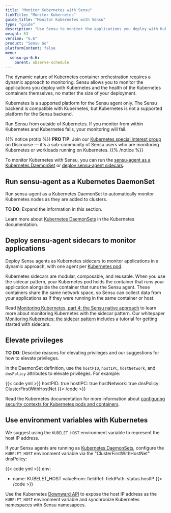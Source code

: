 ```yaml
---
title: "Monitor Kubernetes with Sensu"
linkTitle: "Monitor Kubernetes"
guide_title: "Monitor Kubernetes with Sensu"
type: "guide"
description: "Use Sensu to monitor the applications you deploy with Kubernetes and the health of the Kubernetes containers themselves, no matter the size of your deployment. Read this guide to learn more."
weight: 53
version: "6.6"
product: "Sensu Go"
platformContent: false
menu:
  sensu-go-6.6:
    parent: observe-schedule
---
```


The dynamic nature of Kubernetes container orchestration requires a dynamic approach to monitoring.
Sensu allows you to monitor the applications you deploy with Kubernetes and the health of the Kubernetes containers themselves, no matter the size of your deployment.

Kubernetes is a supported platform for the Sensu agent only.
The Sensu backend is compatible with Kubernetes, but Kubernetes is not a supported platform for the Sensu backend.

Run Sensu from outside of Kubernetes.
If you monitor from within Kubernetes and Kubernetes fails, your monitoring will fail.

{{% notice protip %}}
**PRO TIP**: Join our [Kubernetes special interest group](https://discourse.sensu.io/c/sensu-go/sig-kubernetes/33) on Discourse &mdash; it's a sub-community of Sensu users who are monitoring Kubernetes or workloads running on Kubernetes.
{{% /notice %}}

To monitor Kubernetes with Sensu, you can run the [sensu-agent as a Kubernetes DaemonSet][5] or [deploy sensu-agent sidecars][6].

## Run sensu-agent as a Kubernetes DaemonSet

Run sensu-agent as a Kubernetes DaemonSet to automatically monitor Kubernetes nodes as they are added to clusters.

**TO DO**: Expand the information in this section.

Learn more about [Kubernetes DaemonSets][9] in the Kubernetes documentation.

## Deploy sensu-agent sidecars to monitor applications

Deploy Sensu agents as Kubernetes sidecars to monitor applications in a dynamic approach, with one agent per [Kubernetes pod][2].

Kubernetes sidecars are modular, composable, and reusable.
When you use the sidecar pattern, your Kubernetes pod holds the container that runs your application alongside the container that runs the Sensu agent.
These containers share the same network space, so Sensu can collect data from your applications as if they were running in the same container or host.

Read [Monitoring Kubernetes, part 4: the Sensu native approach][3] to learn more about monitoring Kubernetes with the sidecar pattern.
Our whitepaper [Monitoring Kubernetes: the sidecar pattern][4] includes a tutorial for getting started with sidecars.

## Elevate privileges

**TO DO**: Describe reasons for elevating privileges and our suggestions for how to elevate privileges.

In the DaemonSet definition, use the `hostPID`, `hostIPC`, `hostNetwork`, and `dnsPolicy` attributes to elevate privileges.
For example:

{{< code yml >}}
hostPID: true
hostIPC: true
hostNetwork: true
dnsPolicy: ClusterFirstWithHostNet
{{< /code >}}

Read the Kubernetes documentation for more information about [configuring security contexts for Kubernetes pods and containers][8].

## Use environment variables with Kubernetes

We suggest using the `KUBELET_HOST` environment variable to represent the host IP address.

If your Sensu agents are running as [Kubernetes DaemonSets][1], configure the `KUBELET_HOST` environment variable via the "ClusterFirstWithHostNet" dnsPolicy:

{{< code yml >}}
env:
- name: KUBELET_HOST
  valueFrom:
    fieldRef:
      fieldPath: status.hostIP
{{< /code >}}

Use the Kubernetes [Downward API][7] to expose the host IP address as the `KUBELET_HOST` environment variable and synchronize Kubernetes namespaces with Sensu namesapces.


[1]: https://kubernetes.io/docs/concepts/workloads/controllers/daemonset/
[2]: https://kubernetes.io/docs/concepts/workloads/pods/
[3]: https://sensu.io/blog/monitoring-kubernetes-part-4-the-sensu-native-approach
[4]: https://sensu.io/resources/whitepaper/whitepaper-monitoring-kubernetes-the-sidecar-pattern
[5]: #run-sensu-agent-as-a-kubernetes-daemonset
[6]: #deploy-sensu-agent-sidecars-to-monitor-applications
[7]: https://kubernetes.io/docs/tasks/inject-data-application/downward-api-volume-expose-pod-information/
[8]: https://kubernetes.io/docs/tasks/configure-pod-container/security-context/
[9]: https://kubernetes.io/docs/concepts/workloads/controllers/daemonset/
